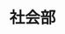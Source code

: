 ---
title: '社会部'
photo: '/images/photo-of-society.jpg'
logo: '/images/newExperience.png'
textup: '歴史と地理の2つの分野での研究成果を展示してます。興味がある人は是非来て下さい'
building: '教科教室棟'
floor: '2' 
location: '社会科A教室'
categoly: '2'
---